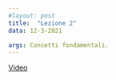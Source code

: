 ```yaml
---
#layout: post
title:  "Lezione 2"
data: 12-3-2021

args: Concetti fondamentali.
---
```


[Video](https://uniroma2.sharepoint.com/sites/GAMBOSI-8066132-MACHINE_LEARNING/Documenti%20condivisi/Lezioni/lezioni%20registrate/Lezione_ML_120321%20.mp4)
